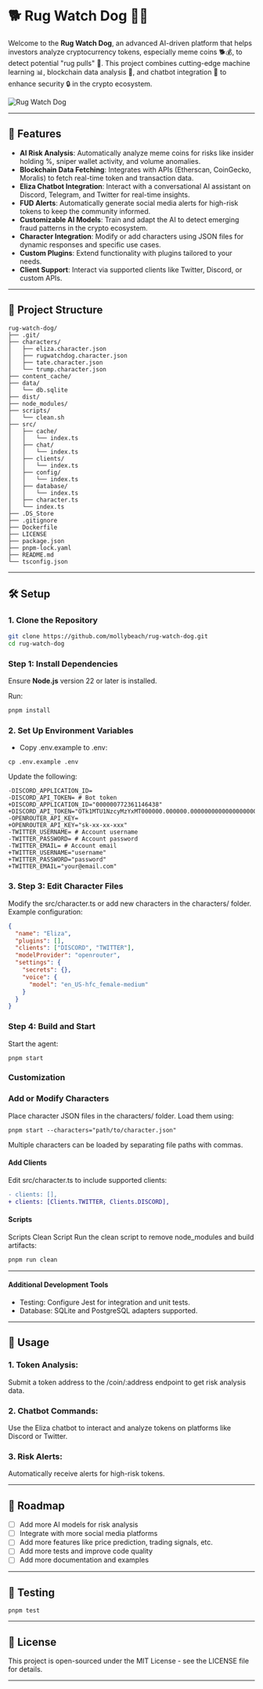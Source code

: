 # 🐕 Rug Watch Dog 🤖🔗

Welcome to the **Rug Watch Dog**, an advanced AI-driven platform that helps investors analyze cryptocurrency tokens, especially meme coins 🐕💰, to detect potential "rug pulls" 🛑. This project combines cutting-edge machine learning 📊, blockchain data analysis 🔗, and chatbot integration 🤝 to enhance security 🔒 in the crypto ecosystem.

![Rug Watch Dog](https://github.com/mollybeach/rug-watch-dog/blob/main/assets/rug-watch-dog.tiff)

---

## 🌟 Features

- **AI Risk Analysis**: Automatically analyze meme coins for risks like insider holding %, sniper wallet activity, and volume anomalies.
- **Blockchain Data Fetching**: Integrates with APIs (Etherscan, CoinGecko, Moralis) to fetch real-time token and transaction data.
- **Eliza Chatbot Integration**: Interact with a conversational AI assistant on Discord, Telegram, and Twitter for real-time insights.
- **FUD Alerts**: Automatically generate social media alerts for high-risk tokens to keep the community informed.
- **Customizable AI Models**: Train and adapt the AI to detect emerging fraud patterns in the crypto ecosystem.
- **Character Integration**: Modify or add characters using JSON files for dynamic responses and specific use cases.
- **Custom Plugins**: Extend functionality with plugins tailored to your needs.
- **Client Support**: Interact via supported clients like Twitter, Discord, or custom APIs.


---

## 📂 Project Structure

```
rug-watch-dog/
├── .git/
├── characters/
│   ├── eliza.character.json
│   ├── rugwatchdog.character.json
│   ├── tate.character.json
│   └── trump.character.json
├── content_cache/
├── data/
│   └── db.sqlite
├── dist/
├── node_modules/
├── scripts/
│   └── clean.sh
├── src/
│   ├── cache/
│   │   └── index.ts
│   ├── chat/
│   │   └── index.ts
│   ├── clients/
│   │   └── index.ts
│   ├── config/
│   │   └── index.ts
│   ├── database/
│   │   └── index.ts
│   ├── character.ts
│   └── index.ts
├── .DS_Store
├── .gitignore
├── Dockerfile
├── LICENSE
├── package.json
├── pnpm-lock.yaml
├── README.md
└── tsconfig.json
```
---

## 🛠️ Setup

### 1. Clone the Repository
```bash
git clone https://github.com/mollybeach/rug-watch-dog.git
cd rug-watch-dog
```

### Step 1: Install Dependencies

Ensure **Node.js** version 22 or later is installed.

Run:

```bash
pnpm install
```

### 2. Set Up Environment Variables

- Copy .env.example to .env: 

```
cp .env.example .env
```
Update the following:

```
-DISCORD_APPLICATION_ID=
-DISCORD_API_TOKEN= # Bot token
+DISCORD_APPLICATION_ID="000000772361146438"
+DISCORD_API_TOKEN="OTk1MTU1NzcyMzYxMT000000.000000.00000000000000000000000000000000"
-OPENROUTER_API_KEY=
+OPENROUTER_API_KEY="sk-xx-xx-xxx"
-TWITTER_USERNAME= # Account username
-TWITTER_PASSWORD= # Account password
-TWITTER_EMAIL= # Account email
+TWITTER_USERNAME="username"
+TWITTER_PASSWORD="password"
+TWITTER_EMAIL="your@email.com"
```

### 3. Step 3: Edit Character Files
Modify the src/character.ts or add new characters in the characters/ folder. Example configuration:

``` json
{
  "name": "Eliza",
  "plugins": [],
  "clients": ["DISCORD", "TWITTER"],
  "modelProvider": "openrouter",
  "settings": {
    "secrets": {},
    "voice": {
      "model": "en_US-hfc_female-medium"
    }
  }
}
```

### Step 4: Build and Start
Start the agent:
```
pnpm start
```
### Customization 

### Add or Modify Characters
Place character JSON files in the characters/ folder. Load them using:
```
pnpm start --characters="path/to/character.json"
```
Multiple characters can be loaded by separating file paths with commas.

#### Add Clients
Edit src/character.ts to include supported clients:

```diff
- clients: [],
+ clients: [Clients.TWITTER, Clients.DISCORD],
```

#### Scripts
Scripts
Clean Script
Run the clean script to remove node_modules and build artifacts:

```bash
pnpm run clean
```
___

#### Additional Development Tools
- Testing: Configure Jest for integration and unit tests.
- Database: SQLite and PostgreSQL adapters supported.
___

## 🎯 Usage

### 1. Token Analysis:
Submit a token address to the /coin/:address endpoint to get risk analysis data.

### 2. Chatbot Commands:
Use the Eliza chatbot to interact and analyze tokens on platforms like Discord or Twitter.

### 3. Risk Alerts:
Automatically receive alerts for high-risk tokens.

---

## 🚀 Roadmap

- [ ] Add more AI models for risk analysis
- [ ] Integrate with more social media platforms
- [ ] Add more features like price prediction, trading signals, etc.
- [ ] Add more tests and improve code quality
- [ ] Add more documentation and examples

---

## 🧪 Testing

```
pnpm test
```

---

## 📜 License

This project is open-sourced under the MIT License - see the LICENSE file for details.

---
